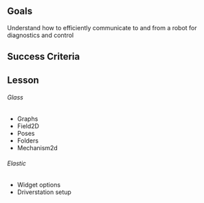 ## Goals
Understand how to efficiently communicate to and from a robot for diagnostics and control 
## Success Criteria 


## Lesson
###### Glass
- Graphs
- Field2D
- Poses
- Folders
- Mechanism2d
###### Elastic
- Widget options
- Driverstation setup



